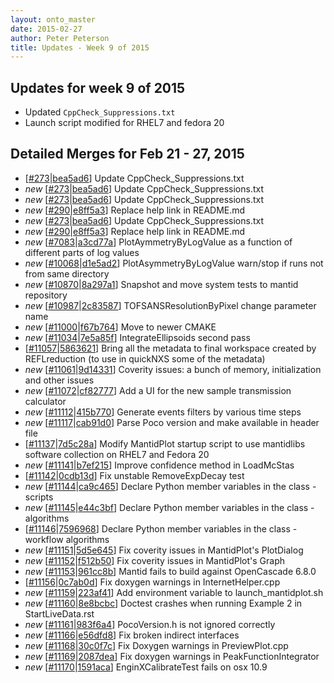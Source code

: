 ```yaml
---
layout: onto_master
date: 2015-02-27
author: Peter Peterson
title: Updates - Week 9 of 2015
---
```

Updates for week 9 of 2015
--------------------------
* Updated `CppCheck_Suppressions.txt`
* Launch script modified for RHEL7 and fedora 20

Detailed Merges for Feb 21 - 27, 2015
-------------------------------------
* \[[#273](https://github.com/mantidproject/mantid/pull/273)\|[bea5ad6](https://github.com/mantidproject/mantid/commit/bea5ad61b5adb0cd863307fe2c9f80501989fe36)\] Update CppCheck_Suppressions.txt
* *new* \[[#273](https://github.com/mantidproject/mantid/pull/273)\|[bea5ad6](https://github.com/mantidproject/mantid/commit/bea5ad61b5adb0cd863307fe2c9f80501989fe36)\] Update CppCheck_Suppressions.txt
* *new* \[[#273](https://github.com/mantidproject/mantid/pull/273)\|[bea5ad6](https://github.com/mantidproject/mantid/commit/bea5ad61b5adb0cd863307fe2c9f80501989fe36)\] Update CppCheck_Suppressions.txt
* *new* \[[#290](https://github.com/mantidproject/mantid/pull/290)\|[e8ff5a3](https://github.com/mantidproject/mantid/commit/e8ff5a35df7625679b71f023625bc32663db4180)\] Replace help link in README.md
* *new* \[[#273](https://github.com/mantidproject/mantid/pull/273)\|[bea5ad6](https://github.com/mantidproject/mantid/commit/bea5ad61b5adb0cd863307fe2c9f80501989fe36)\] Update CppCheck_Suppressions.txt
* *new* \[[#290](https://github.com/mantidproject/mantid/pull/290)\|[e8ff5a3](https://github.com/mantidproject/mantid/commit/e8ff5a35df7625679b71f023625bc32663db4180)\] Replace help link in README.md
* *new* \[[#7083](http://trac.mantidproject.org/mantid/ticket/7083)\|[a3cd77a](https://github.com/mantidproject/mantid/commit/a3cd77a3abad5fc3dd2012c31b3ce09f6a11088d)\] PlotAymmetryByLogValue as a function of different parts of log values
* *new* \[[#10068](http://trac.mantidproject.org/mantid/ticket/10068)\|[d1e5ad2](https://github.com/mantidproject/mantid/commit/d1e5ad22140283b5448958e46c09c387e96278a4)\] PlotAsymmetryByLogValue warn/stop if runs not from same directory
* *new* \[[#10870](http://trac.mantidproject.org/mantid/ticket/10870)\|[8a297a1](https://github.com/mantidproject/mantid/commit/8a297a169b7913761b21fdbfe135416fb9e55dca)\] Snapshot and move system tests to mantid repository
* *new* \[[#10987](http://trac.mantidproject.org/mantid/ticket/10987)\|[2c83587](https://github.com/mantidproject/mantid/commit/2c8358743510c491f41a40809e7bf5e92c094ced)\] TOFSANSResolutionByPixel change parameter name
* *new* \[[#11000](http://trac.mantidproject.org/mantid/ticket/11000)\|[f67b764](https://github.com/mantidproject/mantid/commit/f67b7649ce748d170b3cee3100f8fc0214a432f8)\] Move to newer CMAKE
* *new* \[[#11034](http://trac.mantidproject.org/mantid/ticket/11034)\|[7e5a85f](https://github.com/mantidproject/mantid/commit/7e5a85f834943579d85ebe755e80376191424e9d)\] IntegrateEllipsoids second pass
* \[[#11057](http://trac.mantidproject.org/mantid/ticket/11057)\|[5863621](https://github.com/mantidproject/mantid/commit/58636211a6a2b11d8020bc9db8d931a6fa373400)\] Bring all the metadata to final workspace created by REFLreduction (to use in quickNXS some of the metadata)
* *new* \[[#11061](http://trac.mantidproject.org/mantid/ticket/11061)\|[9d14331](https://github.com/mantidproject/mantid/commit/9d1433157e2798fcd67c097b421ffb37935e42f8)\] Coverity issues: a bunch of memory, initialization and other issues
* *new* \[[#11072](http://trac.mantidproject.org/mantid/ticket/11072)\|[cf82777](https://github.com/mantidproject/mantid/commit/cf82777a00a84ca98b50fe4f0f9d8d95ef435f9e)\] Add a UI for the new sample transmission calculator
* *new* \[[#11112](http://trac.mantidproject.org/mantid/ticket/11112)\|[415b770](https://github.com/mantidproject/mantid/commit/415b770e08ed2820a1a1bda7d6993de8fe6a85fc)\] Generate events filters by various time steps
* *new* \[[#11117](http://trac.mantidproject.org/mantid/ticket/11117)\|[cab91d0](https://github.com/mantidproject/mantid/commit/cab91d0146cfce665b568a9dbbac83a5077f5118)\] Parse Poco version and make available in header file
* \[[#11137](http://trac.mantidproject.org/mantid/ticket/11137)\|[7d5c28a](https://github.com/mantidproject/mantid/commit/7d5c28aace26785c939c659b28d58ab16bf7fd1b)\] Modify MantidPlot startup script to use mantidlibs software collection on RHEL7 and Fedora 20
* *new* \[[#11141](http://trac.mantidproject.org/mantid/ticket/11141)\|[b7ef215](https://github.com/mantidproject/mantid/commit/b7ef21575c647d8d812f815e5b8b60593dbaca5a)\] Improve confidence method in LoadMcStas
* \[[#11142](http://trac.mantidproject.org/mantid/ticket/11142)\|[0cdb13d](https://github.com/mantidproject/mantid/commit/0cdb13d020b4e9d03954dcb5a9ac6b0f35959736)\] Fix unstable RemoveExpDecay test
* *new* \[[#11144](http://trac.mantidproject.org/mantid/ticket/11144)\|[ca9c465](https://github.com/mantidproject/mantid/commit/ca9c465470e00eb186894f1034a806c2d4522b34)\] Declare Python member variables in the class - scripts
* *new* \[[#11145](http://trac.mantidproject.org/mantid/ticket/11145)\|[e44c3bf](https://github.com/mantidproject/mantid/commit/e44c3bf4aa2af04aa5c4b15f663403e511448504)\] Declare Python member variables in the class - algorithms
* \[[#11146](http://trac.mantidproject.org/mantid/ticket/11146)\|[7596968](https://github.com/mantidproject/mantid/commit/759696886c68361a02ea835e4ac140ba128fc408)\] Declare Python member variables in the class - workflow algorithms
* *new* \[[#11151](http://trac.mantidproject.org/mantid/ticket/11151)\|[5d5e645](https://github.com/mantidproject/mantid/commit/5d5e645320b90ba8448fb7497e10659816743a71)\] Fix coverity issues in MantidPlot's PlotDialog
* *new* \[[#11152](http://trac.mantidproject.org/mantid/ticket/11152)\|[f512b50](https://github.com/mantidproject/mantid/commit/f512b50f2ede4222afb94bad18318f598d3e52ab)\] Fix coverity issues in MantidPlot's Graph
* *new* \[[#11153](http://trac.mantidproject.org/mantid/ticket/11153)\|[961cc8b](https://github.com/mantidproject/mantid/commit/961cc8b7d32239814bd9ff0c4b96ee247f326c29)\] Mantid fails to build against OpenCascade 6.8.0
* \[[#11156](http://trac.mantidproject.org/mantid/ticket/11156)\|[0c7ab0d](https://github.com/mantidproject/mantid/commit/0c7ab0dd51ab60dfb3ea474b784f3ad3af9f5a59)\] Fix doxygen warnings in InternetHelper.cpp
* *new* \[[#11159](http://trac.mantidproject.org/mantid/ticket/11159)\|[223af41](https://github.com/mantidproject/mantid/commit/223af41cf2686fb65106b0f019da62145c2389d8)\] Add environment variable to launch_mantidplot.sh
* *new* \[[#11160](http://trac.mantidproject.org/mantid/ticket/11160)\|[8e8bcbc](https://github.com/mantidproject/mantid/commit/8e8bcbc308025109cfeeb343bc148de59250871d)\] Doctest crashes when running Example 2 in StartLiveData.rst
* *new* \[[#11161](http://trac.mantidproject.org/mantid/ticket/11161)\|[983f6a4](https://github.com/mantidproject/mantid/commit/983f6a4eb9597a1a230ebef76d7be31aa9c46483)\] PocoVersion.h is not ignored correctly
* *new* \[[#11166](http://trac.mantidproject.org/mantid/ticket/11166)\|[e56dfd8](https://github.com/mantidproject/mantid/commit/e56dfd8732539b3c1256b89afd03cb644b9e8bef)\] Fix broken indirect interfaces
* *new* \[[#11168](http://trac.mantidproject.org/mantid/ticket/11168)\|[30c0f7c](https://github.com/mantidproject/mantid/commit/30c0f7c0a5d13316396acb1d1c2f1e644e9a1efd)\] Fix Doxygen warnings in PreviewPlot.cpp
* *new* \[[#11169](http://trac.mantidproject.org/mantid/ticket/11169)\|[2087dea](https://github.com/mantidproject/mantid/commit/2087dea423bb515847c588e4ba80d3eb49945f0c)\] Fix doxygen warnings in PeakFunctionIntegrator
* *new* \[[#11170](http://trac.mantidproject.org/mantid/ticket/11170)\|[1591aca](https://github.com/mantidproject/mantid/commit/1591acadb70b4b4bcab989421f692d219ef1b961)\] EnginXCalibrateTest fails on osx 10.9
